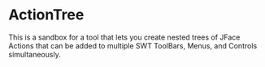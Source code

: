 ActionTree
==========

This is a sandbox for a tool that lets you create nested trees of JFace Actions that can be added to multiple SWT ToolBars, Menus, and Controls simultaneously.
